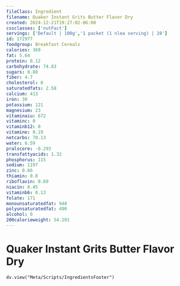 ```yaml
---
fileClass: Ingredient
filename: Quaker Instant Grits Butter Flavor Dry
created: 2024-12-21T19:27:02-06:00
cssclasses: ['nutFact']
servings: ['Default | 100g','1 packet (1 nlea serving) | 28']
id: 172977
foodgroup: Breakfast Cereals
calories: 369
fat: 5.64
protein: 8.12
carbohydrate: 74.83
sugars: 0.88
fiber: 4.7
cholesterol: 0
saturatedfats: 2.58
calcium: 413
iron: 30
potassium: 121
magnesium: 23
vitaminaiu: 672
vitaminc: 0
vitaminb12: 0
vitamine: 0.19
netcarbs: 70.13
water: 6.59
pralscore: -0.293
transfattyacids: 1.32
phosphorus: 115
sodium: 1197
zinc: 0.66
thiamin: 0.8
riboflavin: 0.69
niacin: 8.45
vitaminb6: 0.13
folate: 171
monounsaturatedfat: 940
polyunsaturatedfat: 490
alcohol: 0
200calorieweight: 54.201
---
```


# Quaker Instant Grits Butter Flavor Dry

```dataviewjs
dv.view("Meta/Scripts/IngredientsFooter")
```